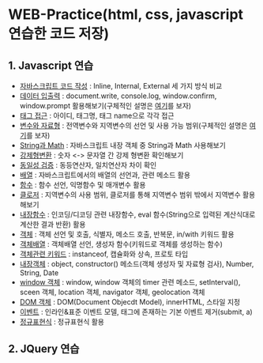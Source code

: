# WEB-Practice(html, css, javascript 연습한 코드 저장)
## 1. Javascript 연습   
* [자바스크립트 코드 작성](https://github.com/junu0516/WEB-Practice/blob/main/%EC%9E%90%EB%B0%94%EC%8A%A4%ED%81%AC%EB%A6%BD%ED%8A%B8%20%EC%8B%A4%EC%8A%B5/Javascript/javaScript01.html) : Inline, Internal, External 세 가지 방식 비교   
*  [데이터 입출력](https://github.com/junu0516/WEB-Practice/blob/main/%EC%9E%90%EB%B0%94%EC%8A%A4%ED%81%AC%EB%A6%BD%ED%8A%B8%20%EC%8B%A4%EC%8A%B5/Javascript/javaScript02.html) : document.write, console.log, window.confirm, window.prompt 활용해보기(구체적인 설명은 [여기](https://junu0516.tistory.com/54?category=928437)를 보자)     
* [태그 접근](https://github.com/junu0516/WEB-Practice/blob/main/%EC%9E%90%EB%B0%94%EC%8A%A4%ED%81%AC%EB%A6%BD%ED%8A%B8%20%EC%8B%A4%EC%8A%B5/Javascript/javaScript03.html) : 아이디, 태그명, 태그 name으로 각각 접근   
* [변수와 자료형](https://github.com/junu0516/WEB-Practice/blob/main/%EC%9E%90%EB%B0%94%EC%8A%A4%ED%81%AC%EB%A6%BD%ED%8A%B8%20%EC%8B%A4%EC%8A%B5/Javascript/javaScript04.html) : 전역변수와 지역변수의 선언 및 사용 가능 범위(구체적인 설명은 [여기](https://junu0516.tistory.com/54?category=928437)를 보자)    
* [String과 Math](https://github.com/junu0516/WEB-Practice/blob/main/%EC%9E%90%EB%B0%94%EC%8A%A4%ED%81%AC%EB%A6%BD%ED%8A%B8%20%EC%8B%A4%EC%8A%B5/Javascript/javaScript05.html) : 자바스크립트 내장 객체 중 String과 Math 사용해보기   
* [강제형변환](https://github.com/junu0516/WEB-Practice/blob/main/%EC%9E%90%EB%B0%94%EC%8A%A4%ED%81%AC%EB%A6%BD%ED%8A%B8%20%EC%8B%A4%EC%8A%B5/Javascript/javaScript06.html) :  숫자 <-> 문자열 간 강제 형변환 확인해보기  
* [동일성 검증](https://github.com/junu0516/WEB-Practice/blob/main/%EC%9E%90%EB%B0%94%EC%8A%A4%ED%81%AC%EB%A6%BD%ED%8A%B8%20%EC%8B%A4%EC%8A%B5/Javascript/javaScript07.html) : 동등연산자, 일치연산자 차이 확인   
* [배열](https://github.com/junu0516/WEB-Practice/blob/main/%EC%9E%90%EB%B0%94%EC%8A%A4%ED%81%AC%EB%A6%BD%ED%8A%B8%20%EC%8B%A4%EC%8A%B5/Javascript/javaScript08.html) : 자바스크립트에서의 배열의 선언과, 관련 메소드 활용   
* [함수](https://github.com/junu0516/WEB-Practice/blob/main/%EC%9E%90%EB%B0%94%EC%8A%A4%ED%81%AC%EB%A6%BD%ED%8A%B8%20%EC%8B%A4%EC%8A%B5/Javascript/javaScript09.html) : 함수 선언, 익명함수 및 매개변수 활용    
* [클로저](https://github.com/junu0516/WEB-Practice/blob/main/%EC%9E%90%EB%B0%94%EC%8A%A4%ED%81%AC%EB%A6%BD%ED%8A%B8%20%EC%8B%A4%EC%8A%B5/Javascript/javaScript10.html) : 지역변수의 사용 범위, 클로저를 통해 지역변수 범위 밖에서 지역변수 활용해보기  
* [내장함수](https://github.com/junu0516/WEB-Practice/blob/main/%EC%9E%90%EB%B0%94%EC%8A%A4%ED%81%AC%EB%A6%BD%ED%8A%B8%20%EC%8B%A4%EC%8A%B5/Javascript/javaScript11.html) : 인코딩/디코딩 관련 내장함수, eval 함수(String으로 입력된 계산식대로 계산한 결과 반환) 활용   
* [객체](https://github.com/junu0516/WEB-Practice/blob/main/%EC%9E%90%EB%B0%94%EC%8A%A4%ED%81%AC%EB%A6%BD%ED%8A%B8%20%EC%8B%A4%EC%8A%B5/Javascript/javaScript12.html) : 객체 선언 및 호출, 식별자, 메소드 호출, 반복문, in/with 키워드 활용   
* [객체배열](https://github.com/junu0516/WEB-Practice/blob/main/%EC%9E%90%EB%B0%94%EC%8A%A4%ED%81%AC%EB%A6%BD%ED%8A%B8%20%EC%8B%A4%EC%8A%B5/Javascript/javaScript13.html) : 객체배열 선언, 생성자 함수(키워드로 객체를 생성하는 함수)  
* [객체관련 키워드](https://github.com/junu0516/WEB-Practice/blob/main/%EC%9E%90%EB%B0%94%EC%8A%A4%ED%81%AC%EB%A6%BD%ED%8A%B8%20%EC%8B%A4%EC%8A%B5/Javascript/javaScript14.html) : instanceof, 캡슐화와 상속, 프로토 타입  
* [내장객체](https://github.com/junu0516/WEB-Practice/blob/main/%EC%9E%90%EB%B0%94%EC%8A%A4%ED%81%AC%EB%A6%BD%ED%8A%B8%20%EC%8B%A4%EC%8A%B5/Javascript/javaScript15.html) : object, constructor() 메소드(객체 생성자 및 자료형 검사), Number, String, Date   
* [window 객체](https://github.com/junu0516/WEB-Practice/blob/main/%EC%9E%90%EB%B0%94%EC%8A%A4%ED%81%AC%EB%A6%BD%ED%8A%B8%20%EC%8B%A4%EC%8A%B5/Javascript/javaScript16.html) : window, window 객체의 timer 관련 메소드, setInterval(), sceen 객체, location 객체, navigator 객체, geolocation 객체
* [DOM 객체](https://github.com/junu0516/WEB-Practice/blob/main/%EC%9E%90%EB%B0%94%EC%8A%A4%ED%81%AC%EB%A6%BD%ED%8A%B8%20%EC%8B%A4%EC%8A%B5/Javascript/javaScript17.html) : DOM(Document Objecdt Model), innerHTML, 스타일 지정
* [이벤트](https://github.com/junu0516/WEB-Practice/blob/main/%EC%9E%90%EB%B0%94%EC%8A%A4%ED%81%AC%EB%A6%BD%ED%8A%B8%20%EC%8B%A4%EC%8A%B5/Javascript/javaScript18.html) : 인라인&표준 이벤트 모델, 태그에 존재하는 기본 이벤트 제거(submit, a)
* [정규표현식](https://github.com/junu0516/WEB-Practice/blob/main/%EC%9E%90%EB%B0%94%EC%8A%A4%ED%81%AC%EB%A6%BD%ED%8A%B8%20%EC%8B%A4%EC%8A%B5/Javascript/javaScript19.html) : 정규표현식 활용
    
## 2. JQuery 연습
